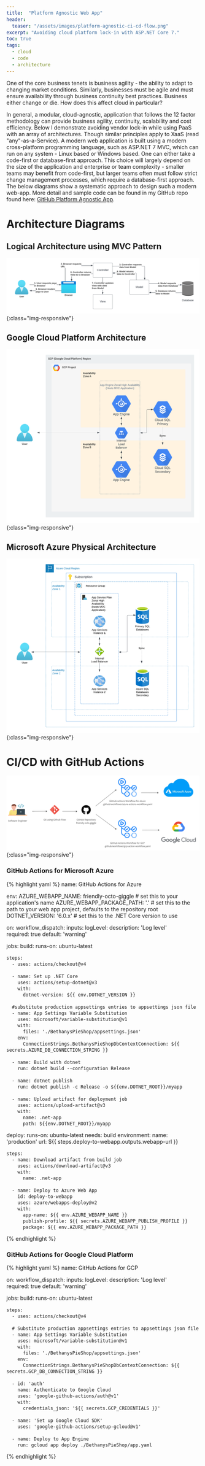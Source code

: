 ```yaml
---
title:  "Platform Agnostic Web App"
header:
  teaser: "/assets/images/platform-agnostic-ci-cd-flow.png"
excerpt: "Avoiding cloud platform lock-in with ASP.NET Core 7."
toc: true
tags:
  - cloud
  - code
  - architecture
---
```


One of the core business tenets is business agility - the ability to adapt to changing market conditions. Similarly, businesses must be agile and must ensure availability through business continuity best practices.  Business either change or die.  How does this affect cloud in particular? 

In general, a modular, cloud-agnostic, application that follows the 12 factor methodology can provide business agility, continuity, scalability and cost efficiency.  Below I demonstrate avoiding vendor lock-in while using PaaS with an array of architectures.  Though similar principles apply to XaaS (read "any"-as-a-Service). A modern web application is built using a modern cross-platform programming language, such as ASP.NET 7 MVC, which can run on any system - Linux based or Windows based.  One can either take a code-first or database-first approach.  This choice will largely depend on the size of the application and enterprise or team complexity - smaller teams may benefit from code-first, but larger teams often must follow strict change management processes, which require a database-first approach.  The below diagrams show a systematic approach to design such a modern web-app.  More detail and sample code can be found in my GitHub repo found here: [GitHub Platform Agnostic App](https://github.com/rimlaban7/platform-agnostic-app). 

# Architecture Diagrams

## Logical Architecture using MVC Pattern
![Logical Architecture](../assets/images/platform-agnostic-mvc-architecture.png){:class="img-responsive"}

## Google Cloud Platform Architecture
![Google Cloud Platform Architecture](../assets/images/platform-agnostic-gcp-architecture.png){:class="img-responsive"}

## Microsoft Azure Physical Architecture
![Microsoft Azure Physical Architecture](../assets/images/platform-agnostic-azure-architecture.png){:class="img-responsive"}

# CI/CD with GitHub Actions
![CI/CD](../assets/images/platform-agnostic-ci-cd-flow.png){:class="img-responsive"}

### GitHub Actions for Microsoft Azure

{% highlight yaml %}
name: GitHub Actions for Azure

env:
  AZURE_WEBAPP_NAME: friendly-octo-giggle   # set this to your application's name
  AZURE_WEBAPP_PACKAGE_PATH: '.'      # set this to the path to your web app project, defaults to the repository root
  DOTNET_VERSION: '6.0.x'                 # set this to the .NET Core version to use

on: 
  workflow_dispatch:
    inputs:
      logLevel:
        description: 'Log level'     
        required: true
        default: 'warning'
        
jobs:
  build:
    runs-on: ubuntu-latest
    
    steps:
      - uses: actions/checkout@v4

      - name: Set up .NET Core
        uses: actions/setup-dotnet@v3
        with:
          dotnet-version: ${{ env.DOTNET_VERSION }}

      #substitute production appsettings entries to appsettings json file
      - name: App Settings Variable Substitution
        uses: microsoft/variable-substitution@v1
        with:
          files: './BethanysPieShop/appsettings.json'
        env:
          ConnectionStrings.BethanysPieShopDbContextConnection: ${{ secrets.AZURE_DB_CONNECTION_STRING }}
          
      - name: Build with dotnet
        run: dotnet build --configuration Release

      - name: dotnet publish
        run: dotnet publish -c Release -o ${{env.DOTNET_ROOT}}/myapp

      - name: Upload artifact for deployment job
        uses: actions/upload-artifact@v3
        with:
          name: .net-app
          path: ${{env.DOTNET_ROOT}}/myapp    

  deploy:
    runs-on: ubuntu-latest
    needs: build
    environment:
      name: 'production'
      url: ${{ steps.deploy-to-webapp.outputs.webapp-url }}

    steps:
      - name: Download artifact from build job
        uses: actions/download-artifact@v3
        with:
          name: .net-app
          
      - name: Deploy to Azure Web App
        id: deploy-to-webapp
        uses: azure/webapps-deploy@v2
        with:
          app-name: ${{ env.AZURE_WEBAPP_NAME }}
          publish-profile: ${{ secrets.AZURE_WEBAPP_PUBLISH_PROFILE }}
          package: ${{ env.AZURE_WEBAPP_PACKAGE_PATH }}
{% endhighlight %}


### GitHub Actions for Google Cloud Platform

{% highlight yaml %}
name: GitHub Actions for GCP

on: 
  workflow_dispatch:
    inputs:
      logLevel:
        description: 'Log level'     
        required: true
        default: 'warning'

jobs:
  build:
    runs-on: ubuntu-latest

    steps:
      - uses: actions/checkout@v4

      # Substitute production appsettings entries to appsettings json file
      - name: App Settings Variable Substitution
        uses: microsoft/variable-substitution@v1
        with:
          files: './BethanysPieShop/appsettings.json'
        env:
          ConnectionStrings.BethanysPieShopDbContextConnection: ${{ secrets.GCP_DB_CONNECTION_STRING }}

      - id: 'auth'
        name: Authenticate to Google Cloud
        uses: 'google-github-actions/auth@v1'
        with:
          credentials_json: '${{ secrets.GCP_CREDENTIALS }}'
          
      - name: 'Set up Google Cloud SDK'
        uses: 'google-github-actions/setup-gcloud@v1'
          
      - name: Deploy to App Engine
        run: gcloud app deploy ./BethanysPieShop/app.yaml
{% endhighlight %}

